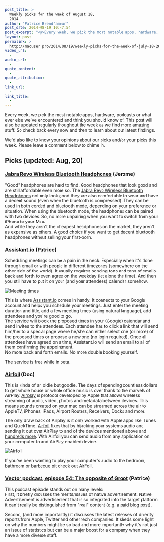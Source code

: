 ```yaml
---
post_title: >
  Weekly picks for the week of August 18,
  2014
author: "Patrice Brend'amour"
post_date: 2014-08-19 10:47:54
post_excerpt: "<p>Every week, we pick the most notable apps, hardware, podcasts or what ever else we've encountered and think you should know of. This post will also be updated regularly thoughout the week as we find more amazing stuff. So check back every now and then to learn about our latest findings.</p><p>Our picks this week:</p><ul><li>Jabra Revo Wireless Bluetooth Headphones</li><li>Assistant.io</li><li>Airfoil</li><li>Vector podcast, episode 54</li></ul>"
layout: post
permalink: >
  http://macuser.pro/2014/08/19/weekly-picks-for-the-week-of-july-18-2014/
video_url:
  - 
audio_url:
  - 
quote_content:
  - 
quote_attribution:
  - 
link_url:
  - 
link_title:
  - 
---
```


Every week, we pick the most notable apps, hardware, podcasts or what ever else we've encountered and think you should know of. This post will also be updated regularly thoughout the week as we find more amazing stuff. So check back every now and then to learn about our latest findings.

We'd also like to know your opinions about our picks and/or your picks this week. Please leave a comment below to chime in. 

## Picks (updated: Aug, 20)

### [Jabra Revo Wireless Bluetooth Headphones](http://www.amazon.com/Jabra-REVO-Wireless-Bluetooth-Headphones/dp/B00BFO14W8/) (Jerome)

"Good" headphones are hard to find. Good headphones that look good and are still affordable even more so. The [Jabra Revo Wireless Bluetooth Headphones](http://www.amazon.com/Jabra-REVO-Wireless-Bluetooth-Headphones/dp/B00BFO14W8/) not only look good they are also comfortable to wear and have a decent sound (even when the bluetooth is compressed). They can be used in both corded and bluetooth mode, depending on your preference or situation. When using the bluetooth mode, the headphones can be paired with two devices. So, no more unpairing when you want to switch from your iPhone to your Mac.  
And while they aren't the cheapest headphones on the market, they aren't as expensive as others. A good choice if you want to get decent bluetooth headphones without selling your first-born. 

### [Assistant.io](http://assistant.io) (Patrice)

Scheduling meetings can be a pain in the neck. Especially when it's done through email or with people in different timezones (somewhere on the other side of the world). It usually requires sending tons and tons of emails back and forth to even agree on the weekday (let alone the time). And then you still have to put it on your (and your attendees) calendar somehow.

![Meeting times][1]

This is where [Assistant.io](http://assistant.io) comes in handy. It connects to your Google account and helps you schedule your meetings. Just enter the meeting duration and title, add a few meeting times (using natural language), add attendees and you're good to go.  
The service will block the proposed times in your (Google) calendar and send invites to the attendees. Each attendee has to click a link that will send him/her to a special page where he/she can either select one (or more) of the proposed times or propose a new one (no login required). Once all attendees have agreed on a time, Assistant.io will send an email to all of them confirming the appointment.  
No more back and forth emails. No more double booking yourself. 

The service is free while in beta. 



### [Airfoil](http://rogueamoeba.com/airfoil/ "Rouge Amoeba Airfoil") (Doc)

This is kinda of an oldie but goodie. The days of spending countless dollars to get whole house or whole office music is over thank to the marvels of AirPlay. [Airplay](https://www.apple.com/airplay/ "Airplay") is protocol developed by Apple that allows wireless streaming of audio, video, photos and metadata between devices. This means sounds created on your mac can be streamed across the air to AppleTV, iPhones, iPads, Airport Routers, Receivers, Docks and more.

The only draw back of Airplay is it only worked with Apple apps like iTunes and QuickTime. [Airfoil](http://rogueamoeba.com/airfoil/mac/ "Airfoil for Mac") fixes that by hijacking your systems audio and sending it out over AirPlay to and of the devices mentioned above and [hundreds more](http://rogueamoeba.com/airfoil/speakers.php "Airfoil compatible devices"). With Airfoil you can send audio from any application on your computer to and AirPlay enabled device. 

![Airfoil][2]

If you've been wanting to play your computer's audio to the bedroom, bathroom or barbecue pit check out AirFoil.

### [Vector podcast, episode 54: The opposite of Groot](http://www.imore.com/54-opposite-groot) (Patrice)

This podcast episode stands out on many levels:  
First, it briefly dicusses the merits/issues of native advertisement. Native Advertisement is advertisement that is so integrated into the target platform it can't really be distinguished from "real" content (e.g. a paid blog post).

Second, (and more importantly) it discusses the latest releases of diverity reports from Apple, Twitter and other tech companies. It sheds some light on why the numbers might be so bad and more importantly why it's not just an issue of statistics but can be a major boost for a company when they have a more diverse staff. 


[1]: /wp-content/uploads/2014/08/Assistant.io-Invite.png
[2]: /wp-content/uploads/2014/08/infographic.png

